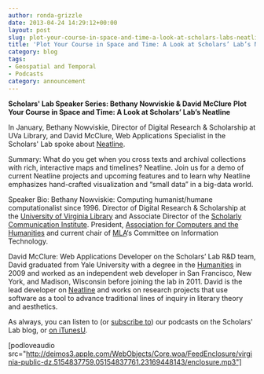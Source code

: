 ```yaml
---
author: ronda-grizzle
date: 2013-04-24 14:29:12+00:00
layout: post
slug: plot-your-course-in-space-and-time-a-look-at-scholars-labs-neatline
title: 'Plot Your Course in Space and Time: A Look at Scholars’ Lab’s Neatline'
category: blog
tags:
- Geospatial and Temporal
- Podcasts
category: announcement
---
```


**Scholars' Lab Speaker Series: Bethany Nowviskie & David McClure**
**Plot Your Course in Space and Time: A Look at Scholars’ Lab’s Neatline**

In January, Bethany Nowviskie, Director of Digital Research & Scholarship at UVa Library, and David McClure, Web Applications Specialist in the Scholars' Lab spoke about [Neatline](http://neatline.scholarslab.org/).

Summary:
What do you get when you cross texts and archival collections with rich, interactive maps and timelines? Neatline. Join us for a demo of current Neatline projects and upcoming features and to learn why Neatline emphasizes hand-crafted visualization and “small data” in a big-data world.

Speaker Bio:
Bethany Nowviskie: Computing humanist/humane computationalist since 1996. Director of Digital Research & Scholarship at the [University of Virginia Library](http://scholarslab.org) and Associate Director of the [Scholarly Communication Institute](http://uvasci.org/). President, [Association for Computers and the Humanities](http://ach.org/) and current chair of [MLA](http://mla.org/)‘s Committee on Information Technology.

David McClure: Web Applications Developer on the Scholars’ Lab R&D team, David graduated from Yale University with a degree in the [Humanities](http://www.yale.edu/humanities/) in 2009 and worked as an independent web developer in San Francisco, New York, and Madison, Wisconsin before joining the lab in 2011. David is the lead developer on [Neatline](http://neatline.scholarslab.org/) and works on research projects that use software as a tool to advance traditional lines of inquiry in literary theory and aesthetics.

As always, you can listen to (or [subscribe to](http://www.scholarslab.org/category/podcasts/)) our podcasts on the Scholars' Lab blog, or [on iTunesU](http://itunes.apple.com/us/itunes-u/scholars-lab-speaker-series/id401906619).

[podloveaudio src="http://deimos3.apple.com/WebObjects/Core.woa/FeedEnclosure/virginia-public-dz.5154837759.05154837761.23169448143/enclosure.mp3"]
